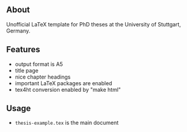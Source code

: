 About
-----
Unofficial LaTeX template for PhD theses at the University of Stuttgart, Germany.

Features
--------
* output format is A5
* title page
* nice chapter headings
* important LaTeX packages are enabled
* tex4ht conversion enabled by "make html"

Usage
-----
* `thesis-example.tex` is the main document
